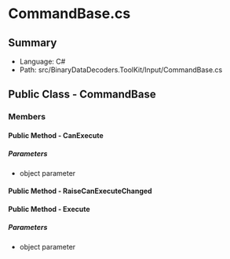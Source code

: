 ﻿# CommandBase.cs

## Summary

* Language: C#
* Path: src/BinaryDataDecoders.ToolKit/Input/CommandBase.cs

## Public Class - CommandBase

### Members

#### Public Method - CanExecute

#####  Parameters

 - object parameter 

#### Public Method - RaiseCanExecuteChanged


#### Public Method - Execute

#####  Parameters

 - object parameter 

